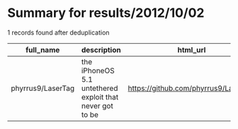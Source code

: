 
# Summary for results/2012/10/02
    
1 records found after deduplication

| full_name | description | html_url | matched_list | matched_count | pushed_at | size | stargazers_count | language | forks_count |
|-------------------|----------------------------------------------------------|--------------------------------------|----------------|-----------------|---------------------------|--------|--------------------|------------|---------------|
| phyrrus9/LaserTag | the iPhoneOS 5.1 untethered exploit that never got to be | https://github.com/phyrrus9/LaserTag | ['exploit'] | 1 | 2012-10-02 13:54:46+00:00 | 92 | 0 | C++ | 0 |
